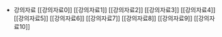 
- 강의자료
	[[강의자료0]]
	[[강의자료1]]
	[[강의자료2]]
	[[강의자료3]]
	[[강의자료4]]
	[[강의자료5]]
	[[강의자료6]]
	[[강의자료7]]
	[[강의자료8]]
	[[강의자료9]]
	[[강의자료10]]
	